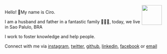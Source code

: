 <link href="https://fonts.googleapis.com/css?family=Montserrat&display=swap" rel="stylesheet">

<div style="text-align: right; float: right">
<img width="64" src="https://media-exp1.licdn.com/dms/image/C4D03AQGVzrXmHBDLBA/profile-displayphoto-shrink_100_100/0?e=1590624000&amp;v=beta&amp;t=Lhu4eWl0hzZhBSes4GqqYcMH3bOb0rnQa7g9vpEafnY" loading="lazy" height="64" alt="" id="ember197"></div>

Hello! 👋My name is Ciro.

I am a husband and father in a fantastic family 👨‍👩‍👦, today, we live in Sao Palulo, BRA

I work to foster knowledge and help people.

Connect with me via [instagram](https://www.instagram.com/ciro.maciel/), [twitter](https://twitter.com/cirocmaciel), [github](https://github.com/ciro-maciel), [linkedin](https://www.linkedin.com/in/ciro-maciel/), [facebook](https://www.facebook.com/ciro.maciel.git) or [email](mailto:ciro.maciel@c37.co)
